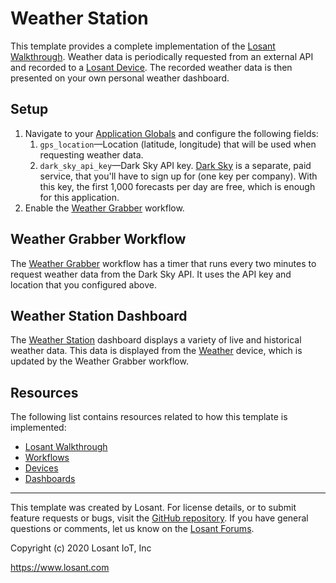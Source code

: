 # Weather Station
This template provides a complete implementation of the [Losant Walkthrough](https://docs.losant.com/getting-started/walkthrough/). Weather data is periodically requested from an external API and recorded to a [Losant Device](https://docs.losant.com/devices/overview/). The recorded weather data is then presented on your own personal weather dashboard.

## Setup
1. Navigate to your [Application Globals](https://app.losant.com/applications/~losant-application-weatherStation-0~/globals) and configure the following fields:
	1. `gps_location`—Location (latitude, longitude) that will be used when requesting weather data.
	1. `dark_sky_api_key`—Dark Sky API key. [Dark Sky](https://darksky.net/dev) is a separate, paid service, that you'll have to sign up for (one key per company). With this key, the first 1,000 forecasts per day are free, which is enough for this application.
2. Enable the [Weather Grabber](https://app.losant.com/applications/~losant-application-weatherStation-0~/workflows/~losant-flow-weatherGrabber-0~/develop) workflow.

## Weather Grabber Workflow
The [Weather Grabber](https://app.losant.com/applications/~losant-application-weatherStation-0~/workflows/~losant-flow-weatherGrabber-0~/develop) workflow has a timer that runs every two minutes to request weather data from the Dark Sky API. It uses the API key and location that you configured above.

## Weather Station Dashboard
The [Weather Station](https://app.losant.com/dashboards/~losant-dashboard-weatherStation-0~) dashboard displays a variety of live and historical weather data. This data is displayed from the [Weather](https://app.losant.com/applications/~losant-application-weatherStation-0~/devices/~losant-device-weather-0~) device, which is updated by the Weather Grabber workflow.

## Resources
The following list contains resources related to how this template is implemented:

* [Losant Walkthrough](https://docs.losant.com/getting-started/walkthrough)
* [Workflows](https://docs.losant.com/workflows/overview/)
* [Devices](https://docs.losant.com/devices/overview/)
* [Dashboards](https://docs.losant.com/dashboards/overview/)

---

This template was created by Losant. For license details, or to submit feature requests or bugs, visit the [GitHub repository](https://github.com/Losant/application-templates). If you have general questions or comments, let us know on the [Losant Forums](https://forums.losant.com).

Copyright (c) 2020 Losant IoT, Inc

https://www.losant.com